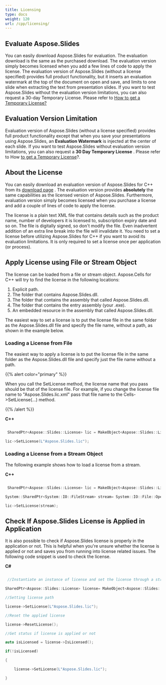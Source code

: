 ```yaml
---
title: Licensing
type: docs
weight: 120
url: /cpp/licensing/
---
```


## **Evaluate Aspose.Slides**
You can easily download Aspose.Slides for evaluation. The evaluation download is the same as the purchased download. The evaluation version simply becomes licensed when you add a few lines of code to apply the license. The evaluation version of Aspose.Slides (without a license specified) provides full product functionality, but it inserts an evaluation watermark at the top of the document on open and save, and limits to one slide when extracting the text from presentation slides. If you want to test Aspose.Slides without the evaluation version limitations, you can also request a 30-day Temporary License. Please refer to [How to get a Temporary License?](http://www.aspose.com/corporate/purchase/faqs/temporary-license.aspx)
## **Evaluation Version Limitation**
Evaluation version of Aspose.Slides (without a license specified) provides full product functionality except that when you save your presentations using Aspose.Slides, an **Evaluation Watermark** is injected at the center of each slide. If you want to test Aspose.Slides without evaluation version limitations, you can also request a **30 Day Temporary License** . Please refer to How [to get a Temporary License](http://www.aspose.com/corporate/purchase/faqs/temporary-license.aspx)?.
## **About the License**
You can easily download an evaluation version of Aspose.Slides for C++ from its [download page](https://downloads.aspose.com/slides/cpp) . The evaluation version provides **absolutely** the same capabilities as the licensed version of Aspose.Slides. Furthermore, evaluation version simply becomes licensed when you purchase a license and add a couple of lines of code to apply the license.

The license is a plain text XML file that contains details such as the product name, number of developers it is licensed to, subscription expiry date and so on. The file is digitally signed, so don't modify the file. Even inadvertent addition of an extra line break into the file will invalidate it. You need to set a license before utilizing Aspose.Slides for C++ if you want to avoid its evaluation limitations. It is only required to set a license once per application (or process).
## **Apply License using File or Stream Object**
The license can be loaded from a file or stream object. Aspose.Cells for C++ will try to find the license in the following locations:

1. Explicit path.
1. The folder that contains Aspose.Slides.dll.
1. The folder that contains the assembly that called Aspose.Slides.dll.
1. The folder that contains the entry assembly (your .exe).
1. An embedded resource in the assembly that called Aspose.Slides.dll.

The easiest way to set a license is to put the license file in the same folder as the Aspose.Slides.dll file and specify the file name, without a path, as shown in the example below.
### **Loading a License from File**
The easiest way to apply a license is to put the license file in the same folder as the Aspose.Slides.dll file and specify just the file name without a path.

{{% alert color="primary" %}} 

When you call the SetLicense method, the license name that you pass should be that of the license file. For example, if you change the license file name to "Aspose.Slides.lic.xml" pass that file name to the Cells->SetLicense(…) method.

{{% /alert %}} 

**C++**

``` cpp

 SharedPtr<Aspose::Slides::License> lic = MakeObject<Aspose::Slides::License>();

lic->SetLicense(L"Aspose.Slides.lic");

```
### **Loading a License from a Stream Object**
The following example shows how to load a license from a stream.

**C++**

``` cpp

 SharedPtr<Aspose::Slides::License> lic = MakeObject<Aspose::Slides::License>();

System::SharedPtr<System::IO::FileStream> stream= System::IO::File::OpenRead(L"Aspose.Slides.lic");

lic->SetLicense(stream); 

```
## **Check If Aspose.Slides License is Applied in Application**
It is also possible to check if Aspose.Slides license is properly in the application or not. This is helpful when you're unsure whether the license is applied or not and saves you from running into license related issues. The following code snippet is used to check the license.

**C#**

``` cpp

 //Instantiate an instance of license and set the license through a stream

SharedPtr<Aspose::Slides::License> license= MakeObject<Aspose::Slides::License>();

//Setting license path

license->SetLicense(L"Aspose.Slides.lic");

//Reset the applied license

license->ResetLicense();

//Get status if license is applied or not

auto isLicensed = license->IsLicensed();

if(!isLicensed)

{

    license->SetLicense(L"Aspose.Slides.lic");

}



```

